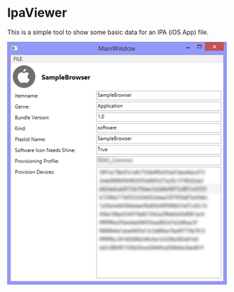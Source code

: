 # IpaViewer

This is a simple tool to show some basic data for an IPA (iOS App) file.

![IpaViewer Screen](Screenshot.png)
